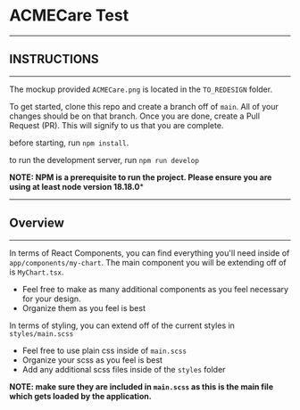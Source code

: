 # ACMECare Test

---

## INSTRUCTIONS

---

The mockup provided `ACMECare.png` is located in the `TO_REDESIGN` folder.

To get started, clone this repo and create a branch off of `main`. All of your changes should be on that branch. Once you are done, create a Pull Request (PR). This will signify to us that you are complete.



before starting, run `npm install`.

to run the development server, run `npm run develop`



**NOTE: NPM is a prerequisite to run the project. Please ensure you are using at least node version 18.18.0***

---

## Overview

---

In terms of React Components, you can find everything you'll need inside of `app/components/my-chart`. The main component you will be extending off of is `MyChart.tsx`.

- Feel free to make as many additional components as you feel necessary for your design. 
- Organize them as you feel is best

In terms of styling, you can extend off of the current styles in `styles/main.scss`

- Feel free to use plain css inside of `main.scss`
- Organize your scss as you feel is best
- Add any additional scss files inside of the `styles` folder

**NOTE: make sure they are included in `main.scss` as this is the main file which gets loaded by the application.**
